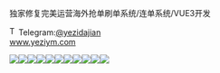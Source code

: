 独家修复完美运营海外抢单刷单系统/连单系统/VUE3开发<p dir="auto"><a target="_blank" rel="noopener noreferrer nofollow" href="https://camo.githubusercontent.com/d614d90677fbc2e34c7c62ebc68c82379d87a57c4beaf05af65fec7ba6b72e36/68747470733a2f2f63646e2d69636f6e732d706e672e666c617469636f6e2e636f6d2f3531322f323131312f323131313634362e706e67"><img src="https://camo.githubusercontent.com/d614d90677fbc2e34c7c62ebc68c82379d87a57c4beaf05af65fec7ba6b72e36/68747470733a2f2f63646e2d69636f6e732d706e672e666c617469636f6e2e636f6d2f3531322f323131312f323131313634362e706e67" alt="Telegram Icon" style="width: 16px; max-width: 100%;" data-canonical-src="https://cdn-icons-png.flaticon.com/512/2111/2111646.png"></a>Telegram:<a href="https://t.me/yezidajian" rel="nofollow">@yezidajian</a><br><a href="https://www.yeziym.com/">www.yeziym.com</a></p><img src="https://github.com/yeziym/dujiaxiufuwanmei_e2/blob/main/mJZr4.png"><img src="https://github.com/yeziym/dujiaxiufuwanmei_e2/blob/main/Edonv.png"><img src="https://github.com/yeziym/dujiaxiufuwanmei_e2/blob/main/9z6Go.png"><img src="https://github.com/yeziym/dujiaxiufuwanmei_e2/blob/main/SBbzL.png"><img src="https://github.com/yeziym/dujiaxiufuwanmei_e2/blob/main/llTQO.png"><img src="https://github.com/yeziym/dujiaxiufuwanmei_e2/blob/main/DbWsL.png"><img src="https://github.com/yeziym/dujiaxiufuwanmei_e2/blob/main/vepYK.png"><img src="https://github.com/yeziym/dujiaxiufuwanmei_e2/blob/main/ajxF7.png"><img src="https://github.com/yeziym/dujiaxiufuwanmei_e2/blob/main/MogFP.png"><img src="https://github.com/yeziym/dujiaxiufuwanmei_e2/blob/main/iEIli.png"><img src="https://github.com/yeziym/dujiaxiufuwanmei_e2/blob/main/fj7W0.png">